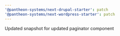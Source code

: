 ```yaml
---
'@pantheon-systems/next-drupal-starter': patch
'@pantheon-systems/next-wordpress-starter': patch
---
```


Updated snapshot for updated paginator component
